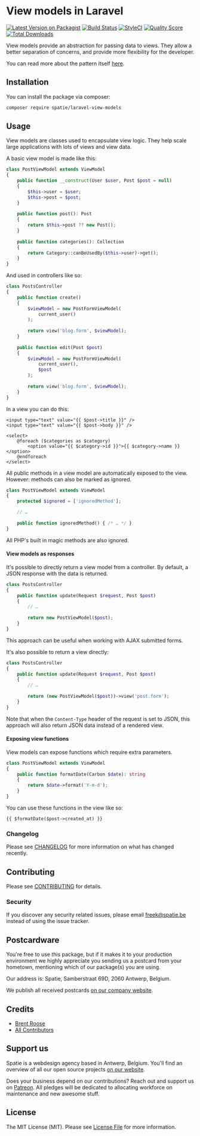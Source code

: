 # View models in Laravel

[![Latest Version on Packagist](https://img.shields.io/packagist/v/spatie/laravel-view-models.svg?style=flat-square)](https://packagist.org/packages/spatie/laravel-view-models)
[![Build Status](https://img.shields.io/travis/spatie/laravel-view-models/master.svg?style=flat-square)](https://travis-ci.org/spatie/laravel-view-models)
[![StyleCI](https://github.styleci.io/repos/147871189/shield?branch=master)](https://github.styleci.io/repos/147871189)
[![Quality Score](https://img.shields.io/scrutinizer/g/spatie/laravel-view-models.svg?style=flat-square)](https://scrutinizer-ci.com/g/spatie/laravel-view-models)
[![Total Downloads](https://img.shields.io/packagist/dt/spatie/laravel-view-models.svg?style=flat-square)](https://packagist.org/packages/spatie/laravel-view-models)

View models provide an abstraction for passing data to views.
They allow a better separation of concerns, and provide more flexibility for the developer.

You can read more about the pattern itself [here](https://stitcher.io/blog/laravel-view-models).

## Installation

You can install the package via composer:

```bash
composer require spatie/laravel-view-models
```

## Usage

View models are classes used to encapsulate view logic. 
They help scale large applications with lots of views and view data.

A basic view model is made like this:

```php
class PostViewModel extends ViewModel
{
    public function __construct(User $user, Post $post = null)
    {
        $this->user = $user;
        $this->post = $post;
    }
    
    public function post(): Post
    {
        return $this->post ?? new Post();
    }
    
    public function categories(): Collection
    {
        return Category::canBeUsedBy($this->user)->get();
    }
}
```

And used in controllers like so:

```php
class PostsController
{
    public function create()
    {
        $viewModel = new PostFormViewModel(
            current_user()
        );
        
        return view('blog.form', $viewModel);
    }
    
    public function edit(Post $post)
    {
        $viewModel = new PostFormViewModel(
            current_user(), 
            $post
        );
    
        return view('blog.form', $viewModel);
    }
}
```

In a view you can do this:

```blade
<input type="text" value="{{ $post->title }}" />
<input type="text" value="{{ $post->body }}" />

<select>
    @foreach ($categories as $category)
        <option value="{{ $category->id }}">{{ $category->name }}</option>
    @endforeach
</select>
```

All public methods in a view model are automatically exposed to the view. 
However: methods can also be marked as ignored.

```php
class PostViewModel extends ViewModel
{
    protected $ignored = ['ignoredMethod'];

    // …
    
    public function ignoredMethod() { /* … */ }
}
```

All PHP's built in magic methods are also ignored.

#### View models as responses

It's possible to directly return a view model from a controller. 
By default, a JSON response with the data is returned.

```php
class PostsController
{
    public function update(Request $request, Post $post)
    {
        // …
        
        return new PostViewModel($post);
    }
}
```

This approach can be useful when working with AJAX submitted forms.

It's also possible to return a view directly:

```php
class PostsController
{
    public function update(Request $request, Post $post)
    {
        // …
        
        return (new PostViewModel($post))->view('post.form');
    }
}
```

Note that when the `Content-Type` header of the request is set to JSON, 
this approach will also return JSON data instead of a rendered view.

#### Exposing view functions

View models can expose functions which require extra parameters.

```php
class PostViewModel extends ViewModel
{
    public function formatDate(Carbon $date): string
    {
        return $date->format('Y-m-d');
    }
}
```

You can use these functions in the view like so:

```blade
{{ $formatDate($post->created_at) }}
```

### Changelog

Please see [CHANGELOG](CHANGELOG.md) for more information on what has changed recently.

## Contributing

Please see [CONTRIBUTING](CONTRIBUTING.md) for details.

### Security

If you discover any security related issues, please email freek@spatie.be instead of using the issue tracker.

## Postcardware

You're free to use this package, but if it makes it to your production environment we highly appreciate you sending us a postcard from your hometown, mentioning which of our package(s) you are using.

Our address is: Spatie, Samberstraat 69D, 2060 Antwerp, Belgium.

We publish all received postcards [on our company website](https://spatie.be/en/opensource/postcards).

## Credits

- [Brent Roose](https://github.com/brendt)
- [All Contributors](../../contributors)

## Support us

Spatie is a webdesign agency based in Antwerp, Belgium. You'll find an overview of all our open source projects [on our website](https://spatie.be/opensource).

Does your business depend on our contributions? Reach out and support us on [Patreon](https://www.patreon.com/spatie). 
All pledges will be dedicated to allocating workforce on maintenance and new awesome stuff.

## License

The MIT License (MIT). Please see [License File](LICENSE.md) for more information.
